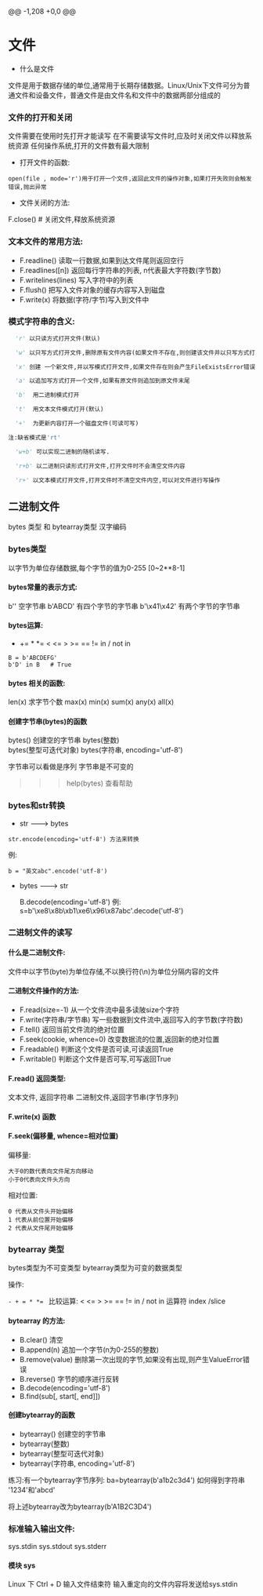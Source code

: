 @@ -1,208 +0,0 @@

# 文件

- 什么是文件

文件是用于数据存储的单位,通常用于长期存储数据。Linux/Unix下文件可分为普通文件和设备文件，普通文件是由文件名和文件中的数据两部分组成的

### 文件的打开和关闭

  文件需要在使用时先打开才能读写
  在不需要读写文件时,应及时关闭文件以释放系统资源
  任何操作系统,打开的文件数有最大限制

- 打开文件的函数:

```
open(file , mode='r')用于打开一个文件,返回此文件的操作对象,如果打开失败则会触发错误,抛出异常 
```

- 文件关闭的方法:

F.close()    #  关闭文件,释放系统资源

### 文本文件的常用方法:

- F.readline() 读取一行数据,如果到达文件尾则返回空行
- F.readlines([n]) 返回每行字符串的列表, n代表最大字符数(字节数)
- F.writelines(lines) 写入字符中的列表
- F.flush()   把写入文件对象的缓存内容写入到磁盘
- F.write(x)  将数据(字符/字节)写入到文件中

### 模式字符串的含义:

```python
  'r' 以只读方式打开文件(默认)

  'w' 以只写方式打开文件,删除原有文件内容(如果文件不存在,则创建该文件并以只写方式打开文件)

  'x' 创建 一个新文件,并以写模式打开文件,如果文件存在则会产生FileExistsError错误

  'a' 以追加写方式打开一个文件,如果有原文件则追加到原文件末尾

  'b'  用二进制模式打开

  't'  用文本文件模式打开(默认)

  '+'  为更新内容打开一个磁盘文件(可读可写)

注:缺省模式是'rt'

  'w+b' 可以实现二进制的随机读写.

  'r+b' 以二进制只读形式打开文件,打开文件时不会清空文件内容

  'r+' 以文本模式打开文件,打开文件时不清空文件内空,可以对文件进行写操作

```

## 二进制文件

bytes 类型 和 bytearray类型 
汉字编码

### bytes类型

  以字节为单位存储数据,每个字节的值为0-255  [0~2**8-1]

#### bytes常量的表示方式:

  b''      空字节串
  b'ABCD'  有四个字节的字节串
  b'\x41\x42' 有两个字节的字节串

#### bytes运算:

- += * *=
  < <= > >= == != 
    in / not in 

```
B = b'ABCDEFG'
b'D' in B   # True
```

#### bytes 相关的函数:

  len(x)  求字节个数
  max(x)
  min(x)
  sum(x)
  any(x)
  all(x)

#### 创建字节串(bytes)的函数

bytes()   创建空的字节串
bytes(整数)  
bytes(整型可迭代对象)
bytes(字符串, encoding='utf-8')

字节串可以看做是序列
字节串是不可变的

> > > help(bytes) 查看帮助

### bytes和str转换

- str ---> bytes

```
str.encode(encoding='utf-8') 方法来转换
```

例:

```
b = "英文abc".encode('utf-8')
```

- bytes ---> str

  B.decode(encoding='utf-8')
  例:
  s=b'\xe8\x8b\xb1\xe6\x96\x87abc'.decode('utf-8')

### 二进制文件的读写

#### 什么是二进制文件:

  文件中以字节(byte)为单位存储,不以换行符(\n)为单位分隔内容的文件

#### 二进制文件操作的方法:

-   F.read(size=-1)  从一个文件流中最多读陂size个字符
-   F.write(字符串/字节串)  写一些数据到文件流中,返回写入的字节数(字符数)
-   F.tell()  返回当前文件流的绝对位置
-   F.seek(cookie, whence=0) 改变数据流的位置,返回新的绝对位置
-   F.readable()  判断这个文件是否可读,可读返回True
-   F.writable()  判断这个文件是否可写,可写返回True

#### F.read() 返回类型:

 文本文件, 返回字符串
 二进制文件,返回字节串(字节序列)

#### F.write(x) 函数

#### F.seek(偏移量, whence=相对位置)

  偏移量:

```
大于0的数代表向文件尾方向移动
小于0代表向文件头方向
```

  相对位置:

```
0 代表从文件头开始偏移
1 代表从前位置开始偏移
2 代表从文件尾开始偏移
```

### bytearray 类型

bytes类型为不可变类型 
bytearray类型为可变的数据类型

操作:

`- + = * *= `
比较运算: < <= > >= == != 
  in / not in 运算符
  index /slice 

#### bytearray 的方法:

- B.clear()  清空
- B.append(n)  追加一个字节(n为0-255的整数)
- B.remove(value) 删除第一次出现的字节,如果没有出现,则产生ValueError错误
- B.reverse()   字节的顺序进行反转
- B.decode(encoding='utf-8')
- B.find(sub[, start[, end]])

#### 创建bytearray的函数

-   bytearray()   创建空的字节串
-   bytearray(整数)  
-   bytearray(整型可迭代对象)
-   bytearray(字符串, encoding='utf-8')

练习:有一个bytearray字节序列:
   ba=bytearray(b'a1b2c3d4')
   如何得到字符串 '1234'和'abcd'

   将上述bytearray改为bytearray(b'A1B2C3D4')

### 标准输入输出文件:

  sys.stdin
  sys.stdout
  sys.stderr

#### 模块 sys

Linux 下 Ctrl + D 输入文件结束符
输入重定向的文件内容将发送给sys.stdin